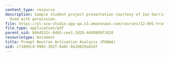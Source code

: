 ```yaml
---
content_type: resource
description: Sample student project presentation courtesy of Ian Garrick-Bethell.
  Used with permission.
file: https://ol-ocw-studio-app-qa.s3.amazonaws.com/courses/12-091-trace-element-analysis-of-geological-biological-environmental-materials-by-neutron-activation-analysis-an-exposure-january-iap-2005/c71869cd9902302f0a0c8a10029ad14f_promptna.pdf
file_type: application/pdf
parent_uid: b944532c-0d63-cee1-2d28-4d49989f1828
resourcetype: Document
title: Prompt Neutron Activation Analysis (PGNAA)
uid: c71869cd-9902-302f-0a0c-8a10029ad14f
---
```

